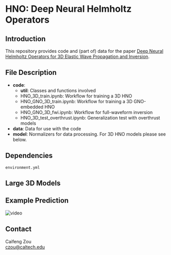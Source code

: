 # HNO: Deep Neural Helmholtz Operators

## Introduction
This repository provides code and (part of) data for the paper [Deep Neural Helmholtz Operators for 3D Elastic Wave Propagation and Inversion](https://arxiv.org/pdf/2311.09608).

## File Description
- **code**: 
    - **util**: Classes and functions involved
    - HNO_3D_train.ipynb: Workflow for training a 3D HNO
    - HNO_GNO_3D_train.ipynb: Workflow for training a 3D GNO-embedded HNO 
    - HNO_GNO_3D_fwi.ipynb: Workflow for full-waveform inversion
    - HNO_3D_test_overthrust.ipynb: Generalization test with overthrust models
- **data**: Data for use with the code
- **model**: Normalizers for data processing. For 3D HNO models please see below.


## Dependencies
```
environment.yml
```

## Large 3D Models


## Example Prediction
![video](animation_toverthrust.gif)

## Contact
Caifeng Zou\
czou@caltech.edu

